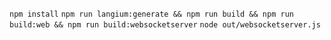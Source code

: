 `npm install`
`npm run langium:generate && npm run build && npm run build:web && npm run build:websocketserver`
`node out/websocketserver.js`